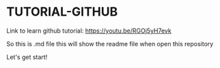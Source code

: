 # TUTORIAL-GITHUB

Link to learn github tutorial: https://youtu.be/RGOj5yH7evk

So this is .md file this will show the readme file when open this repository

Let's get start!
